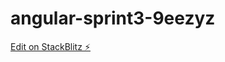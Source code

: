 # angular-sprint3-9eezyz

[Edit on StackBlitz ⚡️](https://stackblitz.com/edit/angular-sprint3-9eezyz)